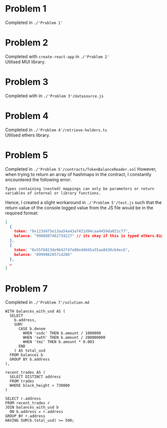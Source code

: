 # Problem 1

Completed in `./'Problem 1'`

# Problem 2

Completed with `create-react-app` in `./'Problem 2'`   
Utilised MUI library.

# Problem 3

Completed with in `./'Problem 3'/datasource.js`

# Problem 4

Completed in `./'Problem 4'/retrieve-holders.ts`   
Utilised ethers library.

# Problem 5

Completed in `./'Problem 5'/contracts/TokenBalanceReader.sol`
However, when trying to return an array of hashmaps in the contract, I constantly encountered the following error:
```
Types containing (nested) mappings can only be parameters or return variables of internal or library functions.
```
Hence, I created a slight workaround in `./'Problem 5'/test.js` such that the return value of the console logged value from the JS file would be in the required format:
```json
[
  {
    token: "0x123d475e13aa54a43a7421d94caa4459da021c77",
    balance: "9988887462734227" // its okay if this is typed ethers.BigNumber
  },
  {
    token: "0x55f6823de9642f47e80ed4845a55aa8430cb4ec6",
    balance: "899998285714286"
  },
  …
]
```
   
# Problem 7

Completed in `./'Problem 7'/solution.md`

```
WITH balances_with_usd AS (
  SELECT
    b.address,
    SUM(
      CASE b.denom
        WHEN 'usdc' THEN b.amount / 1000000
        WHEN 'swth' THEN b.amount / 200000000
        WHEN 'tmz' THEN b.amount * 0.003
      END
    ) AS total_usd
  FROM balances b
  GROUP BY b.address
),

recent_trades AS (
  SELECT DISTINCT address
  FROM trades
  WHERE block_height > 730000
)

SELECT r.address
FROM recent_trades r
JOIN balances_with_usd b
  ON b.address = r.address
GROUP BY r.address
HAVING SUM(b.total_usd) >= 500;
```
